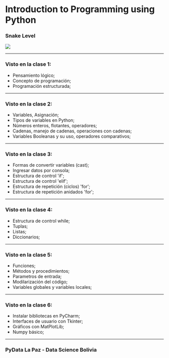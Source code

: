 # Introduction to Programming using Python
### Snake Level

![](https://scontent.fvvi1-2.fna.fbcdn.net/v/t1.0-9/60446155_406101693577559_1668674062412414976_o.png?_nc_cat=104&_nc_sid=8024bb&_nc_ohc=woK9Xr5dPN0AX8AnjuE&_nc_ht=scontent.fvvi1-2.fna&oh=849ef2f2f75ae9d64999aa119d09daff&oe=5EAB2184)

-------------
### Visto en la clase 1:

- Pensamiento lógico;
- Concepto de programación;
- Programación estructurada;

-------------
### Visto en la clase 2:

- Variables, Asignación;
- Tipos de variables en Python;
- Números enteros, flotantes, operadores;
- Cadenas, manejo de cadenas, operaciones con cadenas;
- Variables Booleanas y su uso, operadores comparativos;

-------------
### Visto en la clase 3:

- Formas de convertir variables (cast);
- Ingresar datos por consola;
- Estructura de control 'if';
- Estructura de control 'elif';
- Estructura de repetición (ciclos) 'for';
- Estructura de repetición anidados 'for';

-------------
### Visto en la clase 4:

- Estructura de control while;
- Tuplas;
- Listas;
- Diccionarios;

-------------
### Visto en la clase 5:

- Funciones;
- Métodos y procedimientos;
- Parametros de entrada;
- Modilarización del código;
- Variables globales y variables locales;

-------------
### Visto en la clase 6:

- Instalar bibliotecas en PyCharm;
- Interfaces de usuario con Tkinter;
- Gráficos con MatPlotLib;
- Numpy básico;

-------------

### PyData La Paz - Data Science Bolivia